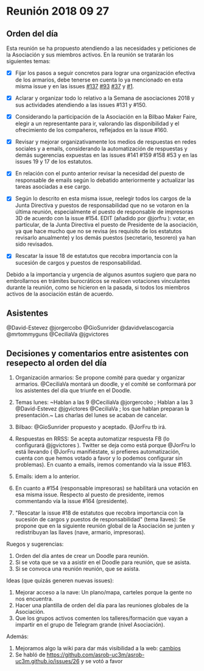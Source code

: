 # Reunión 2018 09 27

## Orden del día

Esta reunión se ha propuesto atendiendo a las necesidades y peticiones de la Asociación y sus miembros activos. En la reunión se tratarán los siguientes temas:

- [x] Fijar los pasos a seguir concretos para lograr una organización efectiva de los armarios, debe tenerse en cuenta lo ya mencionado en esta misma issue y en las issues [#137](https://github.com/asrob-uc3m/actas/issues/137) [#93](https://github.com/asrob-uc3m/actas/issues/93) [#37](https://github.com/asrob-uc3m/actas/issues/37) y [#1](https://github.com/asrob-uc3m/actas/issues/1).

- [x] Aclarar y organizar todo lo relativo a la Semana de asociaciones 2018 y sus actividades atendiendo a las issues #131 y #150.

- [x] Considerando la participación de la Asociación en la Bilbao Maker Faire, elegir a un representante para ir, valorando las disponibilidad y el ofrecimiento de los compañeros, reflejados en la issue #160.

- [x] Revisar y mejorar organizativamente los medios de respuestas en redes sociales y a emails, considerando la automatización de respuestas y demás sugerencias expuestas en las issues #141 #159 #158 #53 y en las issues 19 y 17 de los estatutos.

- [x] En relación con el punto anterior revisar la necesidad del puesto de responsable de emails según lo debatido anteriormente y actualizar las tareas asociadas a ese cargo.

- [x] Según lo descrito en esta misma issue, reelegir todos los cargos de la Junta Directiva y puestos de responsabilidad que no se votaron en la última reunión, especialmente el puesto de responsable de impresoras 3D de acuerdo con la issue #154.
EDIT (añadido por @jorfru ): votar, en particular, de la Junta Directiva el puesto de Presidente de la asociación, ya que hace mucho que no se revisa (es requisito de los estatutos revisarlo anualmente) y los demás puestos (secretario, tesorero) ya han sido revisados.


- [x] Rescatar la issue 18 de estatutos que recobra importancia con la sucesión de cargos y puestos de responsabilidad.

Debido a la importancia y urgencia de algunos asuntos sugiero que para no embrollarnos en trámites burocráticos se realicen votaciones vinculantes durante la reunión, como se hicieron en la pasada, si todos los miembros activos de la asociación están de acuerdo.

## Asistentes

@David-Estevez @jorgercobo @GioSunrider @davidvelascogarcia @mrtommyguns @CeciliaVa @jgvictores 

## Decisiones y comentarios entre asistentes con resepecto al orden del día

1. Organización armarios: Se propone comité para quedar y organizar armarios. @CeciliaVa montará un doodle, y el comité se conformará por los asistentes del día que triunfe en el Doodle.

1. Temas lunes: ~Hablan a las 9 @CeciliaVa @jorgercobo ; Hablan a las 3 @David-Estevez @jgvictores @CeciliaVa ; los que hablan preparan la presentación.~ Las charlas del lunes se acaban de cancelar.

1. Bilbao: @GioSunrider propuesto y aceptado. @JorFru tb irá.

1. Respuestas en RRSS: Se acepta automatizar respuesta FB (lo configurará @jgvictores ). Twitter se deja como está porque @JorFru lo está llevando ( @JorFru manifiéstate, si prefieres automatización, cuenta con que hemos votado a favor y lo podemos configurar sin problemas). En cuanto a emails, iremos comentando vía la issue #163.

1. Emails: idem a lo anterior.

1. En cuanto a #154 (responsable impresoras) se habilitará una votación en esa misma issue. Respecto al puesto de presidente, iremos commentando vía la issue #164 (presidente).

1. "Rescatar la issue #18 de estatutos que recobra importancia con la sucesión de cargos y puestos de responsabilidad" (tema llaves): Se propone que en la siguiente reunión global de la Asociación se junten y redistribuyan las llaves (nave, armario, impresoras). 

Ruegos y sugerencias:
1. Orden del día antes de crear un Doodle para reunión.
1. Si se vota que se va a asistir en el Doodle para reunión, que se asista.
1. Si se convoca una reunión reunión, que se asista.

Ideas (que quizás generen nuevas issues):
1. Mejorar acceso a la nave: Un plano/mapa, carteles porque la gente no nos encuentra.
1. Hacer una plantilla de orden del día para las reuniones globales de la Asociación.
1. Que los grupos activos comenten los talleres/formación que vayan a impartir en el grupo de Telegram grande (nivel Asociación).

Además:
1. Mejoramos algo la wiki para dar más visibilidad a la web: [cambios](http://asrob.uc3m.es/index.php?title=Main_Page&type=revision&diff=12941&oldid=12937)
1. Se habló de https://github.com/asrob-uc3m/asrob-uc3m.github.io/issues/26 y se votó a favor

